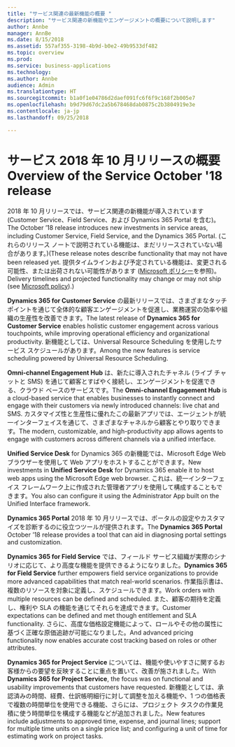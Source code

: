 ```yaml
---
title: "サービス関連の最新機能の概要 "
description: "サービス関連の新機能やエンゲージメントの概要について説明します"
author: Annbe
manager: AnnBe
ms.date: 8/15/2018
ms.assetid: 557af355-3198-4b9d-b0e2-49b9533df482
ms.topic: overview
ms.prod: 
ms.service: business-applications
ms.technology: 
ms.author: Annbe
audience: Admin
ms.translationtype: HT
ms.sourcegitcommit: b1a0f1e04786d2daef091fc6f6f9c168f2b005e7
ms.openlocfilehash: b9d79d67dc2a5b678468dab0875c2b3804919e3e
ms.contentlocale: ja-jp
ms.lasthandoff: 09/25/2018

---
```

#  <a name="overview-of-the-service-october-18-release"></a><span data-ttu-id="9d6d6-103">サービス 2018 年 10 月リリースの概要</span><span class="sxs-lookup"><span data-stu-id="9d6d6-103">Overview of the Service October '18 release</span></span> 



<span data-ttu-id="9d6d6-104">2018 年 10 月リリースでは、サービス関連の新機能が導入されています (Customer Service、Field Service、および Dynamics 365 Portal を含む)。</span><span class="sxs-lookup"><span data-stu-id="9d6d6-104">The October ’18 release introduces new investments in service areas, including Customer Service, Field Service, and the Dynamics 365 Portal.</span></span> <span data-ttu-id="9d6d6-105">(これらのリリース ノートで説明されている機能は、まだリリースされていない場合があります。)</span><span class="sxs-lookup"><span data-stu-id="9d6d6-105">(These release notes describe functionality that may not have been released yet.</span></span> <span data-ttu-id="9d6d6-106">提供タイムラインおよび予定されている機能は、変更される可能性、または出荷されない可能性があります ([Microsoft ポリシー](https://go.microsoft.com/fwlink/p/?linkid=2007332)を参照)。</span><span class="sxs-lookup"><span data-stu-id="9d6d6-106">Delivery timelines and projected functionality may change or may not ship (see [Microsoft policy](https://go.microsoft.com/fwlink/p/?linkid=2007332)).)</span></span>

<span data-ttu-id="9d6d6-107">**Dynamics 365 for Customer Service** の最新リリースでは、さまざまなタッチポイントを通じて全体的な顧客エンゲージメントを促進し、業務運営の効率や組織の生産性を改善できます。</span><span class="sxs-lookup"><span data-stu-id="9d6d6-107">The latest release of **Dynamics 365 for Customer Service** enables holistic customer engagement across various touchpoints, while improving operational efficiency and organizational productivity.</span></span> <span data-ttu-id="9d6d6-108">新機能としては、Universal Resource Scheduling を使用したサービス スケジュールがあります。</span><span class="sxs-lookup"><span data-stu-id="9d6d6-108">Among the new features is service scheduling powered by Universal Resource Scheduling.</span></span>

<span data-ttu-id="9d6d6-109">**Omni-channel Engagement Hub** は、新たに導入されたチャネル (ライブ チャットと SMS) を通じて顧客とすばやく接続し、エンゲージメントを促進できる、クラウド ベースのサービスです。</span><span class="sxs-lookup"><span data-stu-id="9d6d6-109">The **Omni-channel Engagement Hub** is a cloud-based service that enables businesses to instantly connect and engage with their customers via newly introduced channels: live chat and SMS.</span></span> <span data-ttu-id="9d6d6-110">カスタマイズ性と生産性に優れたこの最新アプリでは、エージェントが統一インターフェイスを通じて、さまざまなチャネルから顧客とやり取りできます。</span><span class="sxs-lookup"><span data-stu-id="9d6d6-110">The modern, customizable, and high-productivity app allows agents to engage with customers across different channels via a unified interface.</span></span> 

<span data-ttu-id="9d6d6-111">**Unified Service Desk** for Dynamics 365 の新機能では、Microsoft Edge Webブラウザーを使用して Web アプリをホストすることができます。</span><span class="sxs-lookup"><span data-stu-id="9d6d6-111">New investments in **Unified Service Desk** for Dynamics 365 enable it to host web apps using the Microsoft Edge web browser.</span></span> <span data-ttu-id="9d6d6-112">これは、統一インターフェイス フレームワーク上に作成された管理者アプリを使用して構成することもできます。</span><span class="sxs-lookup"><span data-stu-id="9d6d6-112">You also can configure it using the Administrator App built on the Unified Interface framework.</span></span> 

<span data-ttu-id="9d6d6-113">**Dynamics 365 Portal** 2018 年 10 月リリースでは、ポータルの設定やカスタマイズを診断するのに役立つツールが提供されます。</span><span class="sxs-lookup"><span data-stu-id="9d6d6-113">The **Dynamics 365 Portal** October ’18 release provides a tool that can aid in diagnosing portal settings and customization.</span></span> 

<span data-ttu-id="9d6d6-114">**Dynamics 365 for Field Service** では、フィールド サービス組織が実際のシナリオに応じて、より高度な機能を提供できるようになりました。</span><span class="sxs-lookup"><span data-stu-id="9d6d6-114">**Dynamics 365 for Field Service** further empowers field service organizations to provide more advanced capabilities that match real-world scenarios.</span></span> <span data-ttu-id="9d6d6-115">作業指示書は、複数のリソースを対象に定義し、スケジュールできます。</span><span class="sxs-lookup"><span data-stu-id="9d6d6-115">Work orders with multiple resources can be defined and scheduled.</span></span> <span data-ttu-id="9d6d6-116">また、顧客の期待を定義し、権利や SLA の機能を通じてそれらを達成できます。</span><span class="sxs-lookup"><span data-stu-id="9d6d6-116">Customer expectations can be defined and met though entitlement and SLA functionality.</span></span> <span data-ttu-id="9d6d6-117">さらに、高度な価格設定機能によって、ロールやその他の属性に基づく正確な原価追跡が可能になりました。</span><span class="sxs-lookup"><span data-stu-id="9d6d6-117">And advanced pricing functionality now enables accurate cost tracking based on roles or other attributes.</span></span>

<span data-ttu-id="9d6d6-118">**Dynamics 365 for Project Service** については、機能や使いやすさに関するお客様からの要望を反映することに重点を置いて、改善が施されました。</span><span class="sxs-lookup"><span data-stu-id="9d6d6-118">With **Dynamics 365 for Project Service**, the focus was on functional and usability improvements that customers have requested.</span></span> <span data-ttu-id="9d6d6-119">新機能としては、承認済みの時間、経費、仕訳帳明細行に対して調整を加える機能や、1 つの価格表で複数の時間単位を使用できる機能、さらには、プロジェクト タスクの作業見積に使う時間単位を構成する機能などが追加されました。</span><span class="sxs-lookup"><span data-stu-id="9d6d6-119">New features include adjustments to approved time, expense, and journal lines; support for multiple time units on a single price list; and configuring a unit of time for estimating work on project tasks.</span></span>


